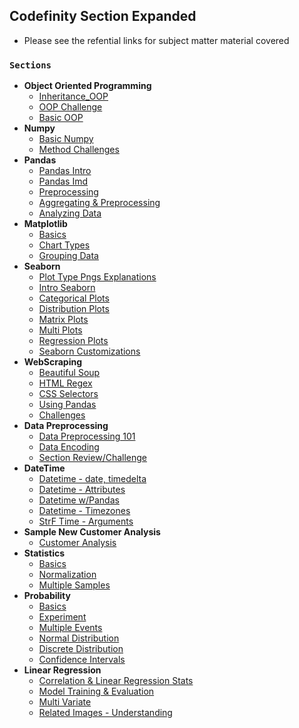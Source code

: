 ## **Codefinity Section Expanded**
* Please see the refential links for subject matter material covered 

### `Sections`
* **Object Oriented Programming**
    - [Inheritance_OOP](/CodeFinity/Python/Object-OOP/Inhrtance_Polymorphism_StrRep.py)
    - [OOP Challenge](/CodeFinity/Python/Object-OOP/OOP_Challenge.py)
    - [Basic OOP](/CodeFinity/Python/Object-OOP/OOP.py)
* **Numpy**
    - [Basic Numpy](/CodeFinity/Numpy/CF_Numpy.py)
    - [Method Challenges](/CodeFinity/Numpy/Methods_Challenges.py)
* **Pandas**
    - [Pandas Intro](/CodeFinity/Pandas/Pandas_Intro.py)
    - [Pandas Imd](/CodeFinity/Pandas/Imd_Pandas.py)
    - [Preprocessing](/CodeFinity/Pandas/Preprocessing.py)
    - [Aggregating & Preprocessing](/CodeFinity/Pandas/Aggregating_Preprocessing.py)
    - [Analyzing Data](/CodeFinity/Pandas/Pandas_Analyzing_Data.py)
* **Matplotlib**
    - [Basics](/CodeFinity/Matplotlib/mat_plt_bscs.py)
    - [Chart Types](/CodeFinity/Matplotlib/MrChrts.py)
    - [Grouping Data](/CodeFinity/Matplotlib/Scttr_Bscs.py)
* **Seaborn**
    - [Plot Type Pngs Explanations](/CodeFinity/Seaborn/Png/)
    - [Intro Seaborn](/CodeFinity/Seaborn/sbrn_intro.py)
    - [Categorical Plots](/CodeFinity/Seaborn/Categorical_plots.py)
    - [Distribution Plots](/CodeFinity/Seaborn/DistributionPlots.py)
    - [Matrix Plots](/CodeFinity/Seaborn/matrix_plots.py)
    - [Multi Plots](/CodeFinity/Seaborn/multi_plot_sbn.py)
    - [Regression Plots](/CodeFinity/Seaborn/reg_plots.py)
    - [Seaborn Customizations](/CodeFinity/Seaborn/sns_customization.py)
* **WebScraping**
    - [Beautiful Soup](/CodeFinity/WebScraping/BeautySoup.py)
    - [HTML Regex](/CodeFinity/WebScraping/HTML_Regex.py)
    - [CSS Selectors](/CodeFinity/WebScraping/XPath_CSSSelectors.py)
    - [Using Pandas](/CodeFinity/WebScraping/With_Pandas.py)
    - [Challenges](/CodeFinity/WebScraping/QuikChallenges.py)
* **Data Preprocessing**
    - [Data Preprocessing 101](/CodeFinity/Preprocessing/Data_Preprocessing.py)
    - [Data Encoding](/CodeFinity/Preprocessing/DataEncoding.py)
    - [Section Review/Challenge](/CodeFinity/Preprocessing/Sect5_Preprocessing_I.py)
* **DateTime**
    - [Datetime - date, timedelta](/CodeFinity/Date_Time/Dates.py)
    - [Datetime - Attributes](/CodeFinity/Date_Time/Datetimes.py)
    - [Datetime w/Pandas](/CodeFinity/Date_Time/Date_Times_Pandas.py)
    - [Datetime - Timezones](/CodeFinity/Date_Time/Timezones.py)
    - [StrF Time - Arguments](/CodeFinity/Date_Time/png/StrF_Dtime.png)
* **Sample New Customer Analysis**
    - [Customer Analysis](/CodeFinity/Intro_Py_DataAnalysis/Chapter_Analytical_Usage.py)
* **Statistics**
    - [Basics](/CodeFinity/Stats/BscCncpts.py)
    - [Normalization](/CodeFinity/Stats/MakeDataNormal.py)
    - [Multiple Samples](/CodeFinity/Stats/TwoSamples.py)
* **Probability**
    - [Basics](/CodeFinity/Probability/Prob_Bsc.py)
    - [Experiment](/CodeFinity/Probability/Prob_Exps.py)
    - [Multiple Events](/CodeFinity/Probability/SeveralEvents.py)
    - [Normal Distribution](/CodeFinity/Probability/Normal_Distribution_Continous.py)
    - [Discrete Distribution](/CodeFinity/Probability/DiscreteDistributions.py)
    - [Confidence Intervals](/CodeFinity/Probability/NormDist_CIntrvals.png)
* **Linear Regression**
    - [Correlation & Linear Regression Stats](/CodeFinity/LinearRegression/Correlation_LinRegStats.py)
    - [Model Training & Evaluation](/CodeFinity/LinearRegression/Model_Train_Evaluate.py)
    - [Multi Variate](/CodeFinity/LinearRegression/Multi_Variate_LReg.py)
    - [Related Images - Understanding](/CodeFinity/LinearRegression/Images/)
